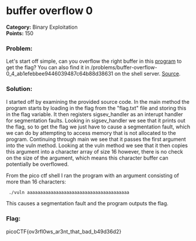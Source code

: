 # buffer overflow 0
__Category:__ Binary Exploitation  
__Points:__ 150

### Problem:

Let's start off simple, can you overflow the right buffer in this [program](https://2018shell3.picoctf.com/static/3149816cf3615fa68f99af3cd667d6b9/vuln) to get the flag? You can also find it in /problems/buffer-overflow-0_4_ab1efebbee9446039487c64b88d38631 on the shell server. [Source](https://2018shell3.picoctf.com/static/3149816cf3615fa68f99af3cd667d6b9/vuln.c).

### Solution:

I started off by examining the provided source code. 
In the main method the program starts  by loading in the flag from the "flag.txt" file and storing this in the flag variable.
It then registers sigsev_handler as an interupt handler for segmentation faults. Looking in sigsev_handler we see that it prints out the flag, so to get the flag we just have to cause a segmentation fault, which we can do by attempting to access memory that is not allocated to the program.
Continuing through main we see that it passes the first argument into the vuln method.
Looking at the vuln method we see that it then copies this argument into a character array of size 16 however, there is no check on the size of the argument, which means this character buffer can potentially be overflowed.

From the pico ctf shell I ran the program with an argument consisting of more than 16 characters:

```Bash
 ./vuln aaaaaaaaaaaaaaaaaaaaaaaaaaaaaaaaaaaaaaa
```

This causes a segmentation fault and the program outputs the flag.

### Flag:

picoCTF{ov3rfl0ws_ar3nt_that_bad_b49d36d2}

